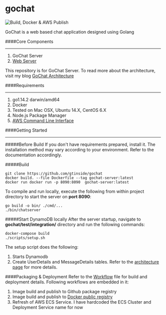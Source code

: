 # gochat
![Build, Docker & AWS Publish](https://github.com/gtinside/gochat/workflows/Docker%20Image%20CI/badge.svg?branch=master)

GoChat is a web based chat application designed using Golang

####Core Components
<hr/>

1. GoChat Server
2. [Web Server](https://github.com/gtinside/gochat-client)

This repository is for GoChat Server. To read more about the architecture, visit my blog [GoChat Architecture](https://gauravtiwari.blog/2020/05/18/gochat-yet-another-chat-application)

####Requirements
<hr/>

1. go1.14.2 darwin/amd64
2. Docker
3. Tested on Mac OSX, Ubuntu 14.X, CentOS 6.X
4. Node.js Package Manager
5. [AWS Command Line Interface](https://docs.aws.amazon.com/cli/latest/userguide/cli-chap-install.html)

####Getting Started
<hr/>

#####Before Build
If you don't have requirements prepared, install it. The installation method may vary according to your environment. Refer to the documentation accordingly.

#####Build
```
git clone https://github.com/gtinside/gochat
docker build. --file Dockerfile --tag gochat-server:latest
docker run docker run -p 8090:8090  gochat-server:latest
```
To compile and run locally, execute the following from within project directory to start the server on **port 8090**: 
```
go build -o bin/ ./cmd/...
./bin/chatserver
```
#####Start DynamoDB locally
After the server startup, navigate to **gochat/test/integration/** directory and run the following commands:
```
docker-compose build
./scripts/setup.sh
 ```
The setup script does the following:
1. Starts Dynamodb
2. Create UserDetails and MessageDetails tables. Refer to the [architecture page](https://gauravtiwari.blog/2020/05/18/gochat-yet-another-chat-application) for more details.

####Packaging & Deployment
Refer to the [Workflow](https://github.com/gtinside/gochat/blob/master/.github/workflows/dockerimage.yml) file for build and deployment details. 
Following workflows are embedded in it:
1. Image build and publish to Github package registry
2. Image build and publish to [Docker public registry](https://hub.docker.com/repository/docker/gtinside/gochat-server)
3. Refresh of AWS ECS Service. I have hardcoded the ECS Cluster and Deployment Service name for now










